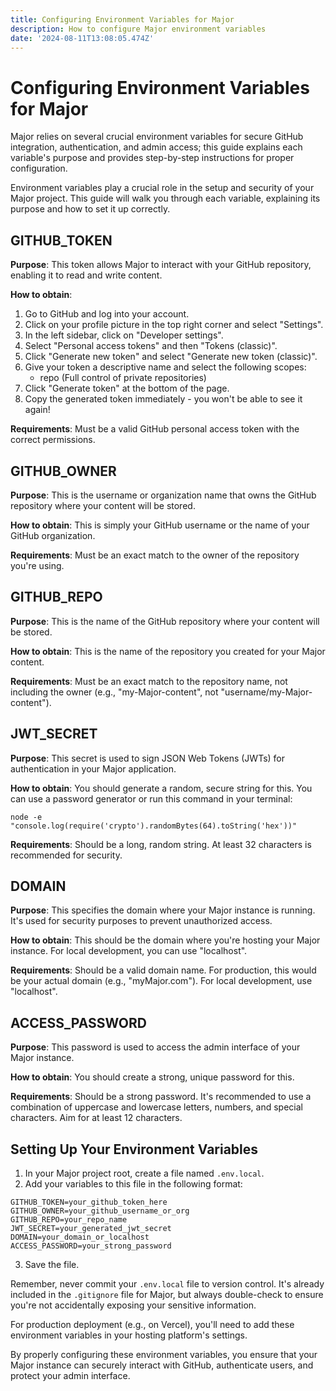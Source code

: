 ```yaml
---
title: Configuring Environment Variables for Major
description: How to configure Major environment variables
date: '2024-08-11T13:08:05.474Z'
---
```

# Configuring Environment Variables for Major

Major relies on several crucial environment variables for secure GitHub integration, authentication, and admin access; this guide explains each variable's purpose and provides step-by-step instructions for proper configuration.

Environment variables play a crucial role in the setup and security of your Major project. This guide will walk you through each variable, explaining its purpose and how to set it up correctly.

## GITHUB_TOKEN

**Purpose**: This token allows Major to interact with your GitHub repository, enabling it to read and write content.

**How to obtain**: 
1. Go to GitHub and log into your account.
2. Click on your profile picture in the top right corner and select "Settings".
3. In the left sidebar, click on "Developer settings".
4. Select "Personal access tokens" and then "Tokens (classic)".
5. Click "Generate new token" and select "Generate new token (classic)".
6. Give your token a descriptive name and select the following scopes:
   - repo (Full control of private repositories)
7. Click "Generate token" at the bottom of the page.
8. Copy the generated token immediately - you won't be able to see it again!

**Requirements**: Must be a valid GitHub personal access token with the correct permissions.

## GITHUB_OWNER

**Purpose**: This is the username or organization name that owns the GitHub repository where your content will be stored.

**How to obtain**: This is simply your GitHub username or the name of your GitHub organization.

**Requirements**: Must be an exact match to the owner of the repository you're using.

## GITHUB_REPO

**Purpose**: This is the name of the GitHub repository where your content will be stored.

**How to obtain**: This is the name of the repository you created for your Major content.

**Requirements**: Must be an exact match to the repository name, not including the owner (e.g., "my-Major-content", not "username/my-Major-content").

## JWT_SECRET

**Purpose**: This secret is used to sign JSON Web Tokens (JWTs) for authentication in your Major application.

**How to obtain**: You should generate a random, secure string for this. You can use a password generator or run this command in your terminal:
```
node -e "console.log(require('crypto').randomBytes(64).toString('hex'))"
```

**Requirements**: Should be a long, random string. At least 32 characters is recommended for security.

## DOMAIN

**Purpose**: This specifies the domain where your Major instance is running. It's used for security purposes to prevent unauthorized access.

**How to obtain**: This should be the domain where you're hosting your Major instance. For local development, you can use "localhost".

**Requirements**: Should be a valid domain name. For production, this would be your actual domain (e.g., "myMajor.com"). For local development, use "localhost".

## ACCESS_PASSWORD

**Purpose**: This password is used to access the admin interface of your Major instance.

**How to obtain**: You should create a strong, unique password for this.

**Requirements**: Should be a strong password. It's recommended to use a combination of uppercase and lowercase letters, numbers, and special characters. Aim for at least 12 characters.

## Setting Up Your Environment Variables

1. In your Major project root, create a file named `.env.local`.
2. Add your variables to this file in the following format:

```
GITHUB_TOKEN=your_github_token_here
GITHUB_OWNER=your_github_username_or_org
GITHUB_REPO=your_repo_name
JWT_SECRET=your_generated_jwt_secret
DOMAIN=your_domain_or_localhost
ACCESS_PASSWORD=your_strong_password
```

3. Save the file.

Remember, never commit your `.env.local` file to version control. It's already included in the `.gitignore` file for Major, but always double-check to ensure you're not accidentally exposing your sensitive information.

For production deployment (e.g., on Vercel), you'll need to add these environment variables in your hosting platform's settings.

By properly configuring these environment variables, you ensure that your Major instance can securely interact with GitHub, authenticate users, and protect your admin interface.
